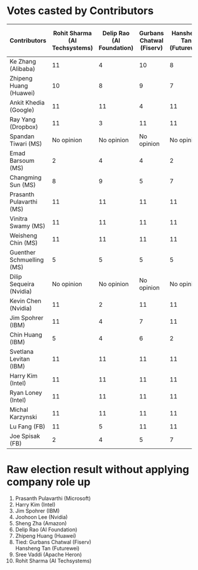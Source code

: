 Votes casted by Contributors
======================================

| Contributors              | Rohit Sharma (AI Techsystems) | Delip Rao (AI Foundation) | Gurbans Chatwal (Fiserv) | Hansheng Tan (Futurewei) | Zhipeng Huang (Huawei) | Sree Vaddi (Apache Heron) | Prasanth Pulavarthi (Microsoft) | Sheng Zha (Amazon) | Jim Spohrer (IBM) | Joohoon Lee (Nvidia) | Harry Kim (Intel) |
|---------------------------|-------------------------------|---------------------------|--------------------------|--------------------------|------------------------|---------------------------|---------------------------------|--------------------|-------------------|----------------------|-------------------|
| Ke Zhang (Alibaba)        | 11                            | 4                         | 10                       | 8                        | 7                      | 9                         | 1                               | 5                  | 6                 | 3                    | 2                 |
| Zhipeng Huang (Huawei)    | 10                            | 8                         | 9                        | 7                        | 6                      | 11                        | 1                               | 5                  | 3                 | 4                    | 2                 |
| Ankit Khedia (Google)     | 11                            | 11                        | 4                        | 11                       | 11                     | 11                        | 1                               | 11                 | 3                 | 11                   | 2                 |
| Ray Yang (Dropbox)        | 11                            | 3                         | 11                       | 11                       | 11                     | 11                        | 1                               | 11                 | 11                | 11                   | 2                 |
| Spandan Tiwari (MS)       | No opinion                    | No opinion                | No opinion               | No opinion               | No opinion             | 2                         | 1                               | No opinion         | 5                 | 4                    | 3                 |
| Emad Barsoum (MS)         | 2                             | 4                         | 4                        | 2                        | 3                      | 4                         | 1                               | 3                  | 1                 | 1                    | 1                 |
| Changming Sun (MS)        | 8                             | 9                         | 5                        | 7                        | 11                     | 6                         | 2                               | 10                 | 1                 | 4                    | 3                 |
| Prasanth Pulavarthi (MS)  | 11                            | 11                        | 11                       | 11                       | 4                      | 11                        | 1                               | 5                  | 2                 | 3                    | 6                 |
| Vinitra Swamy (MS)        | 11                            | 11                        | 11                       | 11                       | 11                     | 11                        | 1                               | 11                 | 3                 | 2                    | 2                 |
| Weisheng Chin (MS)        | 11                            | 11                        | 11                       | 11                       | 11                     | 11                        | 1                               | 11                 | 4                 | 2                    | 3                 |
| Guenther Schmuelling (MS) | 5                             | 5                         | 5                        | 5                        | 5                      | 5                         | 2                               | 5                  | 4                 | 1                    | 3                 |
| Dilip Sequeira (Nvidia)   | No opinion                    | No opinion                | No opinion               | No opinion               | No opinion             | No opinion                | 3                               | 5                  | 2                 | 4                    | 1                 |
| Kevin Chen (Nvidia)       | 11                            | 2                         | 11                       | 11                       | 11                     | 11                        | 1                               | 11                 | 3                 | 4                    | 5                 |
| Jim Spohrer (IBM)         | 11                            | 4                         | 7                        | 11                       | 8                      | 6                         | 2                               | 3                  | 5                 | 11                   | 1                 |
| Chin Huang (IBM)          | 5                             | 4                         | 6                        | 2                        | 3                      | 4                         | 1                               | 1                  | 1                 | 1                    | 1                 |
| Svetlana Levitan (IBM)    | 11                            | 11                        | 11                       | 11                       | 5                      | 11                        | 1                               | 6                  | 3                 | 4                    | 2                 |
| Harry Kim (Intel)         | 11                            | 11                        | 11                       | 11                       | 11                     | 11                        | 1                               | 3                  | 4                 | 4                    | 2                 |
| Ryan Loney (Intel)        | 11                            | 11                        | 11                       | 11                       | 11                     | 11                        | 2                               | 11                 | 4                 | 1                    | 3                 |
| Michal Karzynski          | 11                            | 11                        | 11                       | 11                       | 1                      | 11                        | 4                               | 11                 | 5                 | 3                    | 2                 |
| Lu Fang (FB)              | 11                            | 5                         | 11                       | 11                       | 11                     | 11                        | 1                               | 6                  | 2                 | 3                    | 4                 |
| Joe Spisak (FB)           | 2                             | 4                         | 5                        | 7                        | 10                     | 6                         | 1                               | 8                  | 9                 | 11                   | 3                 |

Raw election result without applying company role up
====================================================
1. Prasanth Pulavarthi (Microsoft)  
2. Harry Kim (Intel)
3. Jim Spohrer (IBM)
4. Joohoon Lee (Nvidia) 
5. Sheng Zha (Amazon) 
6. Delip Rao (AI Foundation)  
7. Zhipeng Huang (Huawei)  
8. Tied:
Gurbans Chatwal (Fiserv)  
Hansheng Tan (Futurewei)  
10. Sree Vaddi (Apache Heron)  
11. Rohit Sharma (AI Techsystems)
